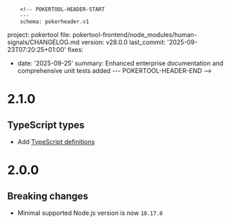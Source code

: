         <!-- POKERTOOL-HEADER-START
        ---
        schema: pokerheader.v1
project: pokertool
file: pokertool-frontend/node_modules/human-signals/CHANGELOG.md
version: v28.0.0
last_commit: '2025-09-23T07:20:25+01:00'
fixes:
- date: '2025-09-25'
  summary: Enhanced enterprise documentation and comprehensive unit tests added
        ---
        POKERTOOL-HEADER-END -->
# 2.1.0

## TypeScript types

- Add [TypeScript definitions](src/main.d.ts)

# 2.0.0

## Breaking changes

- Minimal supported Node.js version is now `10.17.0`
